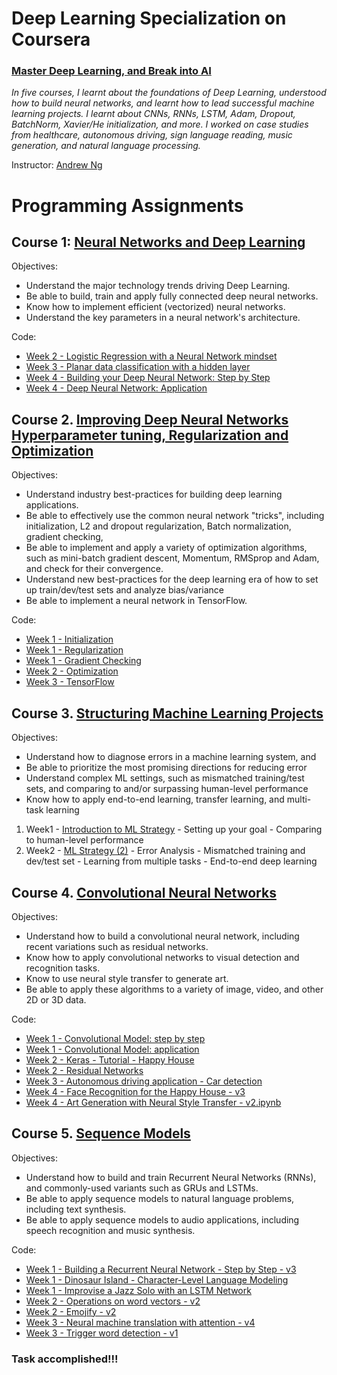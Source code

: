 # Deep Learning Specialization on Coursera
### [Master Deep Learning, and Break into AI](https://www.coursera.org/specializations/deep-learning)

*In five courses, I learnt about the foundations of Deep Learning, understood how to build neural networks, and learnt how to lead successful machine learning projects. I learnt about CNNs, RNNs, LSTM, Adam, Dropout, BatchNorm, Xavier/He initialization, and more. I worked on case studies from healthcare, autonomous driving, sign language reading, music generation, and natural language processing.* 

Instructor: [Andrew Ng](https://www.andrewng.org/)

 # Programming Assignments

## Course 1: [Neural Networks and Deep Learning](https://www.coursera.org/lecture/neural-networks-deep-learning/what-is-a-neural-network-eAE2G)

  Objectives:
  + Understand the major technology trends driving Deep Learning.
  + Be able to build, train and apply fully connected deep neural networks. 
  + Know how to implement efficient (vectorized) neural networks. 
  + Understand the key parameters in a neural network's architecture. 

  Code:
  + [Week 2 - Logistic Regression with a Neural Network mindset](https://github.com/aaryapatel007/Deep-Learning-Specialization/blob/master/Neural%20Networks%20and%20Deep%20Learning/Logistic%20Regression%20with%20a%20Neural%20Network%20mindset.ipynb)
  + [Week 3 - Planar data classification with a hidden layer](https://github.com/aaryapatel007/Deep-Learning-Specialization/blob/master/Neural%20Networks%20and%20Deep%20Learning/Planar%20data%20classification%20with%20one%20hidden%20layer.ipynb)
  + [Week 4 - Building your Deep Neural Network: Step by Step](https://github.com/aaryapatel007/Deep-Learning-Specialization/blob/master/Neural%20Networks%20and%20Deep%20Learning/Building%20your%20Deep%20Neural%20Network-Step%20by%20Step.ipynb)
  + [Week 4 - Deep Neural Network: Application](https://github.com/aaryapatel007/Deep-Learning-Specialization/blob/master/Neural%20Networks%20and%20Deep%20Learning/Deep%2BNeural%2BNetwork%2B-%2BApplication%2Bv3.ipynb)
## Course 2. [Improving Deep Neural Networks Hyperparameter tuning, Regularization and Optimization](https://www.youtube.com/watch?v=1waHlpKiNyY&list=PLkDaE6sCZn6Hn0vK8co82zjQtt3T2Nkqc)

  Objectives:  
  + Understand industry best-practices for building deep learning applications. 
  + Be able to effectively use the common neural network "tricks", including initialization, L2 and dropout regularization, Batch normalization, gradient checking, 
  + Be able to implement and apply a variety of optimization algorithms, such as mini-batch gradient descent, Momentum, RMSprop and Adam, and check for their convergence. 
  + Understand new best-practices for the deep learning era of how to set up train/dev/test sets and analyze bias/variance
  + Be able to implement a neural network in TensorFlow. 

  Code:
  + [Week 1 - Initialization](https://github.com/aaryapatel007/Deep-Learning-Specialization/blob/master/Improving%20Deep%20Neural%20Networks%20Hyperparameter%20tuning-%20Regularization%20and%20Optimization/Initialization.ipynb)
  + [Week 1 - Regularization](https://github.com/aaryapatel007/Deep-Learning-Specialization/blob/master/Improving%20Deep%20Neural%20Networks%20Hyperparameter%20tuning-%20Regularization%20and%20Optimization/Regularization.ipynb)
  + [Week 1 - Gradient Checking](https://github.com/aaryapatel007/Deep-Learning-Specialization/blob/master/Improving%20Deep%20Neural%20Networks%20Hyperparameter%20tuning-%20Regularization%20and%20Optimization/Gradient%2BChecking.ipynb)
  + [Week 2 - Optimization](https://github.com/aaryapatel007/Deep-Learning-Specialization/blob/master/Improving%20Deep%20Neural%20Networks%20Hyperparameter%20tuning-%20Regularization%20and%20Optimization/Optimization%2Bmethods.ipynb)
  + [Week 3 - TensorFlow](https://github.com/aaryapatel007/Deep-Learning-Specialization/blob/master/Improving%20Deep%20Neural%20Networks%20Hyperparameter%20tuning-%20Regularization%20and%20Optimization/Tensorflow%2BTutorial.ipynb)

## Course 3. [Structuring Machine Learning Projects](https://www.youtube.com/watch?v=dFX8k1kXhOw&list=PLkDaE6sCZn6E7jZ9sN_xHwSHOdjUxUW_b)

  Objectives:  
  + Understand how to diagnose errors in a machine learning system, and 
  + Be able to prioritize the most promising directions for reducing error
  + Understand complex ML settings, such as mismatched training/test sets, and comparing to and/or surpassing human-level performance
  + Know how to apply end-to-end learning, transfer learning, and multi-task learning
  
1. Week1 - [Introduction to ML Strategy](https://github.com/aaryapatel007/Deep-Learning-Specialization/blob/master/Structuring%20Machine%20Learning%20Projects/Week%201%20Quiz%20-%20Bird%20recognition%20in%20the%20city%20of%20Peacetopia%20(case%20study).md)
         - Setting up your goal
         - Comparing to human-level performance
2. Week2 - [ML Strategy (2)](https://github.com/aaryapatel007/Deep-Learning-Specialization/blob/master/Structuring%20Machine%20Learning%20Projects/Week%202%20Quiz%20-%20Autonomous%20driving%20(case%20study).md)
         - Error Analysis
         - Mismatched training and dev/test set
         - Learning from multiple tasks
         - End-to-end deep learning
         
 ## Course 4. [Convolutional Neural Networks](https://www.youtube.com/watch?v=ArPaAX_PhIs&list=PLkDaE6sCZn6Gl29AoE31iwdVwSG-KnDzF)
 
  Objectives:  
  + Understand how to build a convolutional neural network, including recent variations such as residual networks.
  + Know how to apply convolutional networks to visual detection and recognition tasks.
  + Know to use neural style transfer to generate art.
  + Be able to apply these algorithms to a variety of image, video, and other 2D or 3D data.

  Code:
  + [Week 1 - Convolutional Model: step by step](https://github.com/aaryapatel007/Deep-Learning-Specialization/blob/master/Convolutional%20Neural%20Networks/Week1/Convolution%20model%20-%20Step%20by%20Step%20-%20v2.ipynb)
  + [Week 1 - Convolutional Model: application](https://github.com/aaryapatel007/Deep-Learning-Specialization/blob/master/Convolutional%20Neural%20Networks/Week1/Convolution%20model%20-%20Application%20-%20v1.ipynb)
  + [Week 2 - Keras - Tutorial - Happy House](https://github.com/aaryapatel007/Deep-Learning-Specialization/blob/master/Convolutional%20Neural%20Networks/Week2/Keras%2B-%2BTutorial%2B-%2BHappy%2BHouse%2Bv2.ipynb)
  + [Week 2 - Residual Networks](https://github.com/aaryapatel007/Deep-Learning-Specialization/blob/master/Convolutional%20Neural%20Networks/Week2/ResNets/Residual%2BNetworks%2B-%2Bv2.ipynb)
  + [Week 3 - Autonomous driving application - Car detection](https://github.com/aaryapatel007/Deep-Learning-Specialization/blob/master/Convolutional%20Neural%20Networks/Week3/Car%20detection%20for%20Autonomous%20Driving/Autonomous%20driving%20application%20-%20Car%20detection%20-%20v1.ipynb)
  + [Week 4 - Face Recognition for the Happy House - v3](https://github.com/aaryapatel007/Deep-Learning-Specialization/blob/master/Convolutional%20Neural%20Networks/Week4/Face%20Recognition/Face%20Recognition%20for%20the%20Happy%20House%20-%20v2.ipynb)
  + [Week 4 - Art Generation with Neural Style Transfer - v2.ipynb](https://github.com/aaryapatel007/Deep-Learning-Specialization/blob/master/Convolutional%20Neural%20Networks/Week4/Neural%20Style%20Transfer/Art%20Generation%20with%20Neural%20Style%20Transfer%20-%20v1.ipynb)
 ## Course 5. [Sequence Models](https://www.youtube.com/watch?v=DejHQYAGb7Q&list=PLkDaE6sCZn6F6wUI9tvS_Gw1vaFAx6rd6)
 
  Objectives:
  + Understand how to build and train Recurrent Neural Networks (RNNs), and commonly-used variants such as GRUs and LSTMs.
  + Be able to apply sequence models to natural language problems, including text synthesis. 
  + Be able to apply sequence models to audio applications, including speech recognition and music synthesis.
  
  Code:
  + [Week 1 - Building a Recurrent Neural Network - Step by Step - v3](https://github.com/aaryapatel007/Deep-Learning-Specialization/blob/master/Sequence%20Models/Week1/Building%20a%20Recurrent%20Neural%20Network%20-%20Step%20by%20Step/Building%20a%20Recurrent%20Neural%20Network%20-%20Step%20by%20Step%20-%20v1.ipynb)
  + [Week 1 - Dinosaur Island - Character-Level Language Modeling](https://github.com/aaryapatel007/Deep-Learning-Specialization/blob/master/Sequence%20Models/Week1/Dinosaur%20Island%20--%20Character-level%20language%20model/Dinosaurus%20Island%20--%20Character%20level%20language%20model%20final%20-%20v3.ipynb)
  + [Week 1 - Improvise a Jazz Solo with an LSTM Network](https://github.com/aaryapatel007/Deep-Learning-Specialization/blob/master/Sequence%20Models/Week1/Jazz%20improvisation%20with%20LSTM/Jazz%20improvisation%20with%20LSTM%20-%20v1.ipynb)
  + [Week 2 - Operations on word vectors - v2](https://github.com/aaryapatel007/Deep-Learning-Specialization/blob/master/Sequence%20Models/Week1/Week2/Word%20Vector%20Representation/Operations%20on%20word%20vectors%20-%20v2.ipynb)
  + [Week 2 - Emojify - v2](https://github.com/aaryapatel007/Deep-Learning-Specialization/blob/master/Sequence%20Models/Week1/Week2/Emojify/Emojify%20-%20v2.ipynb)
  + [Week 3 - Neural machine translation with attention - v4](https://github.com/aaryapatel007/Deep-Learning-Specialization/blob/master/Sequence%20Models/Week3/Machine%20Translation/Neural%2Bmachine%2Btranslation%2Bwith%2Battention%2B-%2Bv3%20(1).ipynb)
  + [Week 3 - Trigger word detection - v1](https://github.com/aaryapatel007/Deep-Learning-Specialization/blob/master/Sequence%20Models/Week3/Trigger%20Word%20Detection/Trigger%2Bword%2Bdetection%2B-%2Bv1%20(1).ipynb)
 
 
 ### Task accomplished!!!


